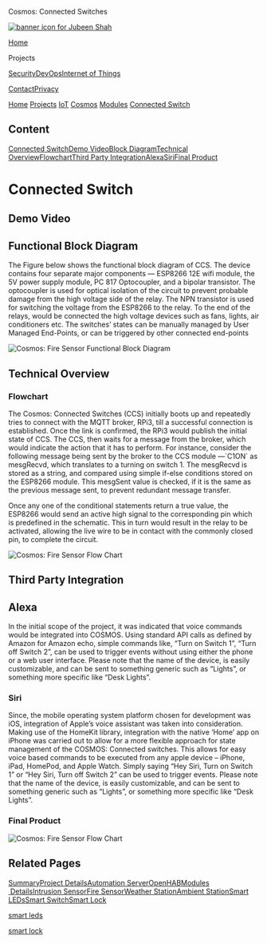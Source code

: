  Cosmos: Connected Switches              

[![banner icon for Jubeen Shah](https://project-odyssey.s3.us-east-2.amazonaws.com/d130db536435d20d7579fafb511ca245.svg)](../../../../index.markdown)

[Home](../../../../index.markdown)

Projects

[Security](../../../../projects/security.markdown)[DevOps](../../../../projects/devops.markdown)[Internet of Things](../../../../projects/iot.markdown)

[Contact](mailto:jnshah2@ncsu.edu)[Privacy](../../../../privacy.markdown)

[Home](../../../../index.markdown)
[Projects](../../../../projects.markdown)
[IoT](../../../../projects/iot.markdown)
[Cosmos](../../../../projects/iot/cosmos.markdown)
[Modules](../../../../projects/iot/cosmos/modules.markdown)
[Connected Switch](../../../../projects/iot/cosmos/modules/connected-switches.html)

Content
-------

[Connected Switch](#Connected-Switch)[Demo Video](#demo)[Block Diagram](#block-diagram)[Technical Overview](#overview)[Flowchart](#flowchart)[Third Party Integration](#third-party)[Alexa](#amazon-alexia)[Siri](#apple-siri)[Final Product](#final-product)

Connected Switch
================

Demo Video
----------

Functional Block Diagram
------------------------

The Figure below shows the functional block diagram of CCS. The device contains four separate major components — ESP8266 12E wifi module, the 5V power supply module, PC 817 Optocoupler, and a bipolar transistor. The optocoupler is used for optical isolation of the circuit to prevent probable damage from the high voltage side of the relay. The NPN transistor is used for switching the voltage from the ESP8266 to the relay. To the end of the relays, would be connected the high voltage devices such as fans, lights, air conditioners etc. The switches’ states can be manually managed by User Managed End-Points, or can be triggered by other connected end-points

![Cosmos: Fire Sensor Functional Block Diagram](https://project-odyssey.s3.us-east-2.amazonaws.com/793d97ef903ad7fc321b1329527b0a14.png)

Technical Overview
------------------

### Flowchart

The Cosmos: Connected Switches (CCS) initially boots up and repeatedly tries to connect with the MQTT broker, RPi3, till a successful connection is established. Once the link is confirmed, the RPi3 would publish the initial state of CCS. The CCS, then waits for a message from the broker, which would indicate the action that it has to perform. For instance, consider the following message being sent by the broker to the CCS module —\`C1ON\` as mesgRecvd, which translates to a turning on switch 1. The mesgRecvd is stored as a string, and compared using simple if-else conditions stored on the ESP8266 module. This mesgSent value is checked, if it is the same as the previous message sent, to prevent redundant message transfer.  
  
Once any one of the conditional statements return a true value, the ESP8266 would send an active high signal to the corresponding pin which is predefined in the schematic. This in turn would result in the relay to be activated, allowing the live wire to be in contact with the commonly closed pin, to complete the circuit.

![Cosmos: Fire Sensor Flow Chart](https://project-odyssey.s3.us-east-2.amazonaws.com/b6c3968998caf834b12ec89f785157bd.png)

Third Party Integration
-----------------------

Alexa
-----

In the initial scope of the project, it was indicated that voice commands would be integrated into COSMOS. Using standard API calls as defined by Amazon for Amazon echo, simple commands like, “Turn on Switch 1”, “Turn off Switch 2”, can be used to trigger events without using either the phone or a web user interface. Please note that the name of the device, is easily customizable, and can be sent to something generic such as “Lights”, or something more specific like “Desk Lights”.

### Siri

Since, the mobile operating system platform chosen for development was iOS, integration of Apple’s voice assistant was taken into consideration. Making use of the HomeKit library, integration with the native ‘Home’ app on iPhone was carried out to allow for a more flexible approach for state management of the COSMOS: Connected switches. This allows for easy voice based commands to be executed from any apple device – iPhone, iPad, HomePod, and Apple Watch. Simply saying “Hey Siri, Turn on Switch 1” or “Hey Siri, Turn off Switch 2” can be used to trigger events. Please note that the name of the device, is easily customizable, and can be sent to something generic such as “Lights”, or something more specific like “Desk Lights”.

### Final Product

![Cosmos: Fire Sensor Flow Chart](https://project-odyssey.s3.us-east-2.amazonaws.com/6e2f522020f46a07cb072ce2dfcccc2c.jpg)

Related Pages
-------------

[Summary](../../../../projects/iot/cosmos.markdown)[Project Details](../../../../projects/iot/cosmos/project-details.markdown)[Automation Server](../../../../projects/iot/cosmos/automation-server.markdown)[OpenHAB](../../../../projects/iot/cosmos/openhab.markdown)[Modules  Details](../../../../projects/iot/cosmos/modules.markdown)[Intrusion Sensor](../../../../projects/iot/cosmos/modules/intrusion-sensor.html)[Fire Sensor](../../../../projects/iot/cosmos/modules/fire-sensor.html)[Weather Station](../../../../projects/iot/cosmos/modules/weather-station.html)[Ambient Station](../../../../projects/iot/cosmos/modules/ambient-station.html)[Smart LEDs](../../../../projects/iot/cosmos/modules/smart-leds.html)[Smart Switch](../../../../projects/iot/cosmos/modules/connected-switches.html)[Smart Lock](../../../../projects/iot/cosmos/modules/smart-lock.html)

[smart leds](../../../../projects/iot/cosmos/modules/smart-leds.html)

[smart lock](../../../../projects/iot/cosmos/modules/smart-lock.html)


